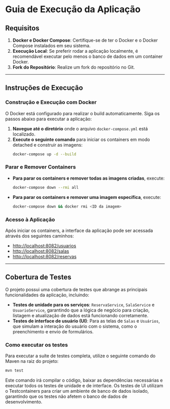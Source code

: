 # Guia de Execução da Aplicação

## Requisitos
1. **Docker e Docker Compose**: Certifique-se de ter o Docker e o Docker Compose instalados em seu sistema.
2. **Execução Local**: Se preferir rodar a aplicação localmente, é recomendável executar pelo menos o banco de dados em um container Docker.
3. **Fork do Repositório**: Realize um fork do repositório no Git.

---

## Instruções de Execução

### Construção e Execução com Docker
O Docker está configurado para realizar o build automaticamente. Siga os passos abaixo para executar a aplicação:

1. **Navegue até o diretório** onde o arquivo `docker-compose.yml` está localizado.
2. **Execute o seguinte comando** para iniciar os containers em modo detached e construir as imagens:
   ```bash
   docker-compose up -d --build
   ```

### Parar e Remover Containers

- **Para parar os containers e remover todas as imagens criadas**, execute:
  ```bash
  docker-compose down --rmi all
  ```

- **Para parar os containers e remover uma imagem específica**, execute:
  ```bash
  docker-compose down && docker rmi <ID da imagem>
  ```

### Acesso à Aplicação

Após iniciar os containers, a interface da aplicação pode ser acessada através dos seguintes caminhos:

- [http://localhost:8082/usuarios](http://localhost:8082/usuarios)
- [http://localhost:8082/salas](http://localhost:8082/salas)
- [http://localhost:8082/reservas](http://localhost:8082/reservas)

---

## Cobertura de Testes

O projeto possui uma cobertura de testes que abrange as principais funcionalidades da aplicação, incluindo:

- **Testes de unidade para os serviços**: `ReservaService`, `SalaService` e `UsuarioService`, garantindo que a lógica de negócio para criação, listagem e atualização de dados está funcionando corretamente.
- **Testes de interface de usuário (UI)**: Para as telas de `Salas` e `Usuários`, que simulam a interação do usuário com o sistema, como o preenchimento e envio de formulários.

### Como executar os testes

Para executar a suíte de testes completa, utilize o seguinte comando do Maven na raiz do projeto:

```bash
mvn test
```

Este comando irá compilar o código, baixar as dependências necessárias e executar todos os testes de unidade e de interface. Os testes de UI utilizam o Testcontainers para criar um ambiente de banco de dados isolado, garantindo que os testes não afetem o banco de dados de desenvolvimento.